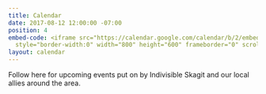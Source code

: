 ```yaml
---
title: Calendar
date: 2017-08-12 12:00:00 -07:00
position: 4
embed-code: <iframe src="https://calendar.google.com/calendar/b/2/embed?showTitle=0&amp;height=600&amp;wkst=1&amp;bgcolor=%23FFFFFF&amp;src=indivisibleskagit.org_acelp4on1eud2v0fitf50jbv4c%40group.calendar.google.com&amp;color=%23B1365F&amp;ctz=America%2FLos_Angeles"
  style="border-width:0" width="800" height="600" frameborder="0" scrolling="no"></iframe>
layout: calendar
---
```


Follow here for upcoming events put on by Indivisible Skagit and our local allies around the area.